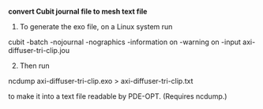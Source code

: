 __convert Cubit journal file to mesh text file__

1. To generate the exo file, on a Linux system run

cubit -batch -nojournal -nographics -information on -warning on -input axi-diffuser-tri-clip.jou

2. Then run

ncdump axi-diffuser-tri-clip.exo > axi-diffuser-tri-clip.txt

to make it into a text file readable by PDE-OPT.  (Requires ncdump.)

